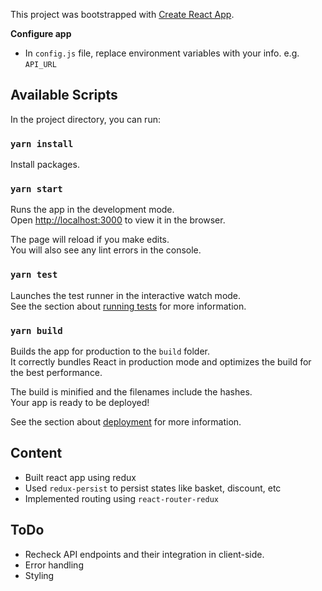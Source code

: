 This project was bootstrapped with [Create React App](https://github.com/facebook/create-react-app).

**Configure app**

* In `config.js` file, replace environment variables with your info. e.g. `API_URL`


## Available Scripts

In the project directory, you can run:

### `yarn install`

Install packages.

### `yarn start`

Runs the app in the development mode.<br>
Open [http://localhost:3000](http://localhost:3000) to view it in the browser.

The page will reload if you make edits.<br>
You will also see any lint errors in the console.

### `yarn test`

Launches the test runner in the interactive watch mode.<br>
See the section about [running tests](https://facebook.github.io/create-react-app/docs/running-tests) for more information.

### `yarn build`

Builds the app for production to the `build` folder.<br>
It correctly bundles React in production mode and optimizes the build for the best performance.

The build is minified and the filenames include the hashes.<br>
Your app is ready to be deployed!

See the section about [deployment](https://facebook.github.io/create-react-app/docs/deployment) for more information.

## Content
- Built react app using redux
- Used `redux-persist` to persist states like basket, discount, etc
- Implemented routing using `react-router-redux`

## ToDo

- Recheck API endpoints and their integration in client-side.
- Error handling
- Styling 
